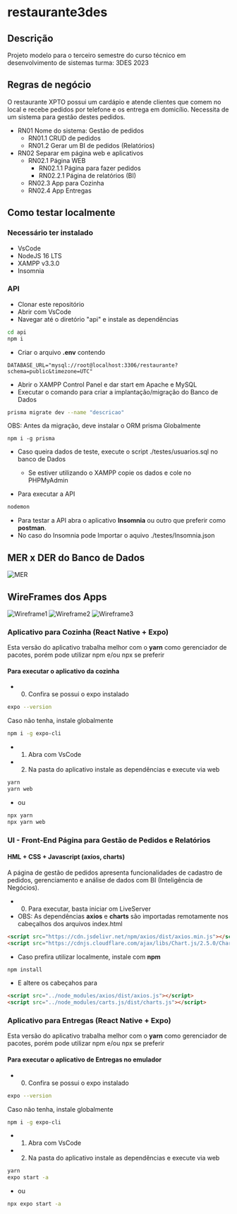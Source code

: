 # restaurante3des

## Descrição
Projeto modelo para o terceiro semestre do curso técnico em desenvolvimento de sistemas turma: 3DES 2023

## Regras de negócio

O restaurante XPTO possui um cardápio e atende clientes que comem no local e recebe pedidos por telefone e os entrega em domicílio. Necessita de um sistema para gestão destes pedidos.

- RN01 Nome do sistema: Gestão de pedidos
    - RN01.1 CRUD de pedidos
    - RN01.2 Gerar um BI de pedidos (Relatórios)
- RN02 Separar em página web e aplicativos
    - RN02.1 Página WEB
        - RN02.1.1 Página para fazer pedidos
        - RN02.2.1 Página de relatórios (BI)
    - RN02.3 App para Cozinha
    - RN02.4 App Entregas

## Como testar localmente
### Necessário ter instalado
- VsCode
- NodeJS 16 LTS
- XAMPP v3.3.0
- Insomnia
### API
- Clonar este repositório
- Abrir com VsCode
- Navegar até o diretório "api" e instale as dependências
```bash
cd api
npm i
```
- Criar o arquivo **.env** contendo
```env
DATABASE_URL="mysql://root@localhost:3306/restaurante?schema=public&timezone=UTC"
```
- Abrir o XAMPP Control Panel e dar start em Apache e MySQL
- Executar o comando para criar a implantação/migração do Banco de Dados
```bash
prisma migrate dev --name "descricao"
```
OBS: Antes da migração, deve instalar o ORM prisma Globalmente
```
npm i -g prisma
```
- Caso queira dados de teste, execute o script ./testes/usuarios.sql no banco de Dados
    - Se estiver utilizando o XAMPP copie os dados e cole no PHPMyAdmin

- Para executar a API
```bash
nodemon
```
- Para testar a API abra o aplicativo **Insomnia** ou outro que preferir como **postman**.
- No caso do Insomnia pode Importar o aquivo ./testes/Insomnia.json
## MER x DER do Banco de Dados
![MER](./documentos/der.png)
## WireFrames dos Apps
![Wireframe1](./documentos/wireframe_apps_01.png)
![Wireframe2](./documentos/wireframe_apps_02.png)
![Wireframe3](./documentos/wireframe_apps_03.png)

### Aplicativo para Cozinha (React Native + Expo)
Esta versão do aplicativo trabalha melhor com o **yarn** como gerenciador de pacotes, porém pode utilizar npm e/ou npx se preferir

#### Para executar o aplicativo da cozinha
- 0. Confira se possui o expo instalado
```bash
expo --version
```	
Caso não tenha, instale globalmente
```bash	
npm i -g expo-cli
```
- 1. Abra com VsCode
- 2. Na pasta do aplicativo instale as dependências e execute via web
```bash
yarn
yarn web
```
- ou
```bash
npx yarn
npx yarn web
```
### UI - Front-End Página para Gestão de Pedidos e Relatórios
#### HML + CSS + Javascript (axios, charts)
A página de gestão de pedidos apresenta funcionalidades de cadastro de pedidos, gerenciamento e análise de dados com BI (Inteligência de Negócios).
- 0. Para executar, basta iniciar om LiveServer
- OBS: As dependências **axios** e **charts** são importadas remotamente nos cabeçalhos dos arquivos index.html
```html
<script src="https://cdn.jsdelivr.net/npm/axios/dist/axios.min.js"></script>
<script src="https://cdnjs.cloudflare.com/ajax/libs/Chart.js/2.5.0/Chart.min.js"></script>
```
- Caso prefira utilizar localmente, instale com **npm**
```bash
npm install
```
- E altere os cabeçahos para
```html
<script src="../node_modules/axios/dist/axios.js"></script>
<script src="../node_modules/carts.js/dist/charts.js"></script>
```

### Aplicativo para Entregas (React Native + Expo)
Esta versão do aplicativo trabalha melhor com o **yarn** como gerenciador de pacotes, porém pode utilizar npm e/ou npx se preferir

#### Para executar o aplicativo de Entregas no emulador
- 0. Confira se possui o expo instalado
```bash
expo --version
```	
Caso não tenha, instale globalmente
```bash	
npm i -g expo-cli
```
- 1. Abra com VsCode
- 2. Na pasta do aplicativo instale as dependências e execute via web
```bash
yarn
expo start -a
```
- ou
```bash
npx expo start -a
```